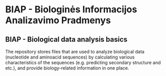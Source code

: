 # BIAP - Biologinės Informacijos Analizavimo Pradmenys

## **BIAP** - Biological data analysis basics

The repository stores files that are used to analyze biological data (nucleotide and aminoacid sequences) by calculating various characteristics
of the sequences (e.g. predicting secondary structure and etc.), and provide biology-related information in one place.
